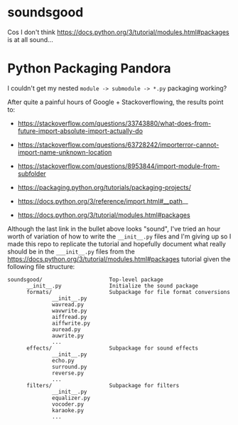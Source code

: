 # soundsgood
Cos I don't think https://docs.python.org/3/tutorial/modules.html#packages is at all sound...


# Python Packaging Pandora

I couldn't get my nested `module -> submodule -> *.py` packaging working? 

After quite a painful hours of Google + Stackoverflowing, the results point to:


- https://stackoverflow.com/questions/33743880/what-does-from-future-import-absolute-import-actually-do
- https://stackoverflow.com/questions/63728242/importerror-cannot-import-name-unknown-location
- https://stackoverflow.com/questions/8953844/import-module-from-subfolder

- https://packaging.python.org/tutorials/packaging-projects/
- https://docs.python.org/3/reference/import.html#__path__
- https://docs.python.org/3/tutorial/modules.html#packages

Although the last link in the bullet above looks "sound", I've tried an hour worth of variation of how to write the `__init__.py` files and I'm giving up so I made this repo to replicate the tutorial and hopefully document what really should be in the `___init__.py` files from the https://docs.python.org/3/tutorial/modules.html#packages tutorial given the following file structure:

```
soundsgood/                     Top-level package
      __init__.py               Initialize the sound package
      formats/                  Subpackage for file format conversions
              __init__.py
              wavread.py
              wavwrite.py
              aiffread.py
              aiffwrite.py
              auread.py
              auwrite.py
              ...
      effects/                  Subpackage for sound effects
              __init__.py
              echo.py
              surround.py
              reverse.py
              ...
      filters/                  Subpackage for filters
              __init__.py
              equalizer.py
              vocoder.py
              karaoke.py
              ...
```
